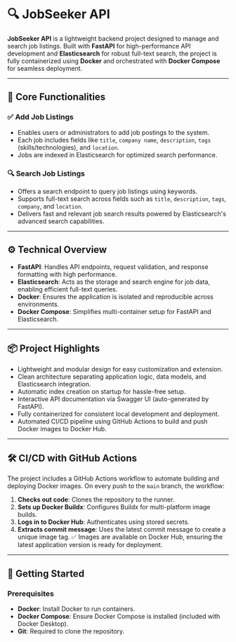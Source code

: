 # 🔍 JobSeeker API

**JobSeeker API** is a lightweight backend project designed to manage and search job listings. Built with **FastAPI** for high-performance API development and **Elasticsearch** for robust full-text search, the project is fully containerized using **Docker** and orchestrated with **Docker Compose** for seamless deployment.

---

## 🚀 Core Functionalities

### ✅ Add Job Listings
- Enables users or administrators to add job postings to the system.
- Each job includes fields like `title`, `company name`, `description`, `tags` (skills/technologies), and `location`.
- Jobs are indexed in Elasticsearch for optimized search performance.

### 🔍 Search Job Listings
- Offers a search endpoint to query job listings using keywords.
- Supports full-text search across fields such as `title`, `description`, `tags`, `company`, and `location`.
- Delivers fast and relevant job search results powered by Elasticsearch's advanced search capabilities.

---

## ⚙️ Technical Overview

- **FastAPI**: Handles API endpoints, request validation, and response formatting with high performance.
- **Elasticsearch**: Acts as the storage and search engine for job data, enabling efficient full-text queries.
- **Docker**: Ensures the application is isolated and reproducible across environments.
- **Docker Compose**: Simplifies multi-container setup for FastAPI and Elasticsearch.

---

## 📦 Project Highlights

- Lightweight and modular design for easy customization and extension.
- Clean architecture separating application logic, data models, and Elasticsearch integration.
- Automatic index creation on startup for hassle-free setup.
- Interactive API documentation via Swagger UI (auto-generated by FastAPI).
- Fully containerized for consistent local development and deployment.
- Automated CI/CD pipeline using GitHub Actions to build and push Docker images to Docker Hub.

---

## 🛠️ CI/CD with GitHub Actions

The project includes a GitHub Actions workflow to automate building and deploying Docker images. On every push to the `main` branch, the workflow:

1. **Checks out code**: Clones the repository to the runner.
2. **Sets up Docker Buildx**: Configures Buildx for multi-platform image builds.
3. **Logs in to Docker Hub**: Authenticates using stored secrets.
4. **Extracts commit message**: Uses the latest commit message to create a unique image tag.
✅ Images are available on Docker Hub, ensuring the latest application version is ready for deployment.

---

## 🏁 Getting Started

### Prerequisites
- **Docker**: Install Docker to run containers.
- **Docker Compose**: Ensure Docker Compose is installed (included with Docker Desktop).
- **Git**: Required to clone the repository.

